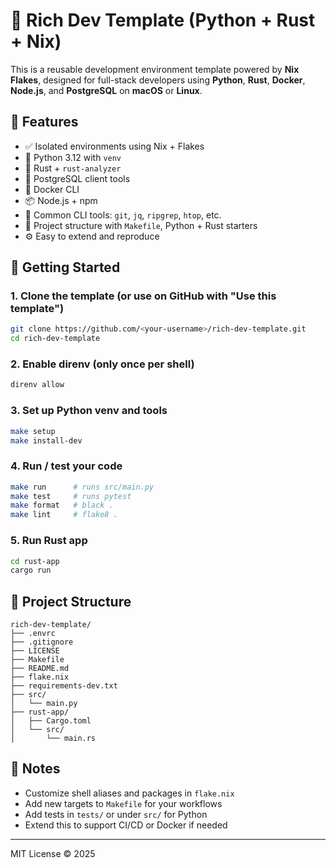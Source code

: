 # 🧪 Rich Dev Template (Python + Rust + Nix)

This is a reusable development environment template powered by **Nix Flakes**, designed for full-stack developers using **Python**, **Rust**, **Docker**, **Node.js**, and **PostgreSQL** on **macOS** or **Linux**.

## 🔧 Features

- ✅ Isolated environments using Nix + Flakes
- 🐍 Python 3.12 with `venv`
- 🦀 Rust + `rust-analyzer`
- 🐘 PostgreSQL client tools
- 🐳 Docker CLI
- 📦 Node.js + npm
- 🧰 Common CLI tools: `git`, `jq`, `ripgrep`, `htop`, etc.
- 📁 Project structure with `Makefile`, Python + Rust starters
- ⚙️ Easy to extend and reproduce

## 🚀 Getting Started

### 1. Clone the template (or use on GitHub with "Use this template")

```bash
git clone https://github.com/<your-username>/rich-dev-template.git
cd rich-dev-template
```

### 2. Enable direnv (only once per shell)

```bash
direnv allow
```

### 3. Set up Python venv and tools

```bash
make setup
make install-dev
```

### 4. Run / test your code

```bash
make run      # runs src/main.py
make test     # runs pytest
make format   # black .
make lint     # flake8 .
```

### 5. Run Rust app

```bash
cd rust-app
cargo run
```

## 📁 Project Structure

```
rich-dev-template/
├── .envrc
├── .gitignore
├── LICENSE
├── Makefile
├── README.md
├── flake.nix
├── requirements-dev.txt
├── src/
│   └── main.py
├── rust-app/
│   ├── Cargo.toml
│   └── src/
│       └── main.rs
```

## 🧠 Notes

- Customize shell aliases and packages in `flake.nix`
- Add new targets to `Makefile` for your workflows
- Add tests in `tests/` or under `src/` for Python
- Extend this to support CI/CD or Docker if needed

---

MIT License © 2025